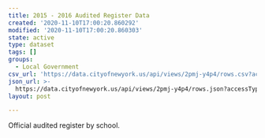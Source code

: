 ```yaml
---
title: 2015 - 2016 Audited Register Data
created: '2020-11-10T17:00:20.860292'
modified: '2020-11-10T17:00:20.860303'
state: active
type: dataset
tags: []
groups:
  - Local Government
csv_url: 'https://data.cityofnewyork.us/api/views/2pmj-y4p4/rows.csv?accessType=DOWNLOAD'
json_url: >-
  https://data.cityofnewyork.us/api/views/2pmj-y4p4/rows.json?accessType=DOWNLOAD
layout: post

---
```

Official audited register by school.

